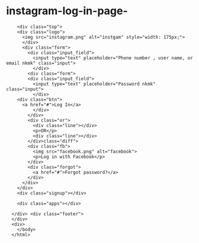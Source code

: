 # instagram-log-in-page-
<!DOCTYPE html>
<htlm lang="en">
  <head>
    <meta charset="UTF-8">
    <title>Instagram Login Page</title> 
  </head> 
  <body> 
    <div class="wrapper">
      <div class="header">
        
        <div class="top"> 
        <div class="logo">
          <img src="instagram.png" alt="instgam" style="width: 175px;">
          </div>
          <div class="form"> 
            <div class="input_field"> 
              <input type="text" placeholder="Phone number , user name, or email nkmk" class="input"> 
              </div> 
            <div class="form"> 
            <div class="input_field"> 
              <input type="text" placeholder="Password nkmk" class="input"> 
              </div> 
        <div class="btn"> 
          <a href="#">Log In</a>
              </div>
            </div> 
            <div class="or"> 
              <div class="line"></div>
              <p>OR</p> 
              <div class="line"></div>
            </div>class="diff">
            <div class="fb">
              <img src="facebook.png" alt="facebook"> 
              <p>Log in with Facebook</p> 
            </div>
            <div class="forgot"> 
              <a href="#">Forgot password?</a> 
            </div> 
          </div> 
        </div>
        <div class="signup"></div> 
        
        <div class="apps"></div>
        
      </div> <div class="footer"> 
      </div>
      <div> 
        </body>
      </html>

